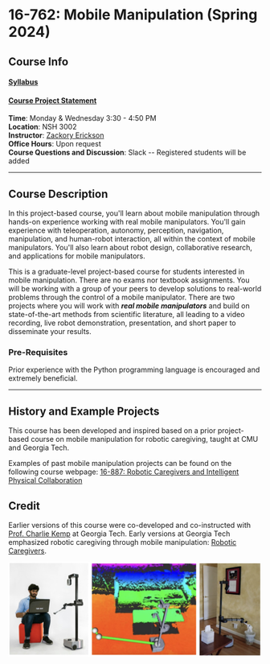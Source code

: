 # 16-762: Mobile Manipulation (Spring 2024)

## Course Info

#### [Syllabus](https://docs.google.com/document/d/1kWtvakADIGxY1ZWRYh876Qx_CZqxNd2QK4lL86yxwtc/edit?usp=sharing)  

#### [Course Project Statement](https://docs.google.com/document/d/1-YopWf3rgZIXj8K8etmIaN4xQxTrqCX0CE65OgAPw54/edit?usp=sharing)  


**Time**: Monday & Wednesday 3:30 - 4:50 PM  
**Location**: NSH 3002  
**Instructor**: [Zackory Erickson](https://zackory.com)  
**Office Hours**: Upon request  
**Course Questions and Discussion**: Slack -- Registered students will be added

---

## Course Description

In this project-based course, you'll learn about mobile manipulation through hands-on experience working with real mobile manipulators. You'll gain experience with teleoperation, autonomy, perception, navigation, manipulation, and human-robot interaction, all within the context of mobile manipulators. You'll also learn about robot design, collaborative research, and applications for mobile manipulators.

This is a graduate-level project-based course for students interested in mobile manipulation. There are no exams nor textbook assignments. You will be working with a group of your peers to develop solutions to real-world problems through the control of a mobile manipulator. There are two projects where you will work with **_real mobile manipulators_** and build on state-of-the-art methods from scientific literature, all leading to a video recording, live robot demonstration, presentation, and short paper to disseminate your results.

### Pre-Requisites
Prior experience with the Python programming language is encouraged and extremely beneficial. 

---

## History and Example Projects

This course has been developed and inspired based on a prior project-based course on mobile manipulation for robotic caregiving, taught at CMU and Georgia Tech.

Examples of past mobile manipulation projects can be found on the following course webpage: [16-887: Robotic Caregivers and Intelligent Physical Collaboration](https://zackory.com/rc2023/)

## Credit

Earlier versions of this course were co-developed and co-instructed with [Prof. Charlie Kemp](https://charliekemp.com) at Georgia Tech. Early versions at Georgia Tech emphasized robotic caregiving through mobile manipulation: [Robotic Caregivers](https://sites.gatech.edu/robotic-caregivers/).

![RCICP](mm.jpg)
